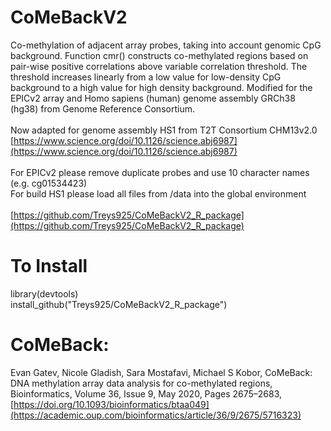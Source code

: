 # CoMeBackV2
Co-methylation of adjacent array probes, taking into account genomic CpG background. Function cmr() constructs co-methylated regions based on pair-wise positive correlations above variable correlation threshold.  The threshold increases linearly from a low value for low-density CpG background to a high value for high density background. Modified for the EPICv2 array and Homo sapiens (human) genome assembly GRCh38 (hg38) from Genome Reference Consortium.<br />
<br />
Now adapted for genome assembly HS1 from T2T Consortium CHM13v2.0 <br />
[https://www.science.org/doi/10.1126/science.abj6987](https://www.science.org/doi/10.1126/science.abj6987)<br />
<br />
For EPICv2 please remove duplicate probes and use 10 character names (e.g. cg01534423)<br />
For build HS1 please load all files from /data into the global environment<br />
<br />
[https://github.com/Treys925/CoMeBackV2_R_package](https://github.com/Treys925/CoMeBackV2_R_package)

# To Install
library(devtools) <br />
install_github("Treys925/CoMeBackV2_R_package")

# CoMeBack:
Evan Gatev, Nicole Gladish, Sara Mostafavi, Michael S Kobor, CoMeBack: DNA methylation array data analysis for co-methylated regions, Bioinformatics, Volume 36, Issue 9, May 2020, Pages 2675–2683, [https://doi.org/10.1093/bioinformatics/btaa049](https://academic.oup.com/bioinformatics/article/36/9/2675/5716323)
